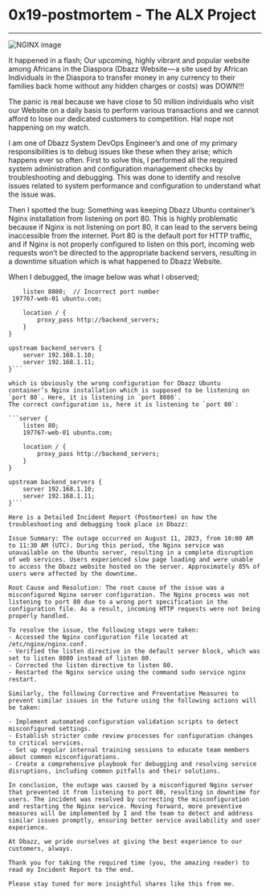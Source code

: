 # 0x19-postmortem - The ALX Project
--------------

![NGINX image](https://encrypted-tbn0.gstatic.com/images?q=tbn:ANd9GcSLP9iIfWr_njC9WzuVPJ1nHqDRbcmJVLfHQA&usqp=CAU)

It happened in a flash; Our upcoming, highly vibrant and popular website among Africans in the Diaspora (Dbazz Website — a site used by African Individuals in the Diaspora to transfer money in any currency to their families back home without any hidden charges or costs) was DOWN!!!

The panic is real because we have close to 50 million individuals who visit our Website on a daily basis to perform various transactions and we cannot afford to lose our dedicated customers to competition. Ha! nope not happening on my watch.

I am one of Dbazz System DevOps Engineer’s and one of my primary responsibilities is to debug issues like these when they arise; which happens ever so often. First to solve this, I performed all the required system administration and configuration management checks by troubleshooting and debugging. This was done to identify and resolve issues related to system performance and configuration to understand what the issue was.

Then I spotted the bug: Something was keeping Dbazz Ubuntu container’s Nginx installation from listening on port 80. This is highly problematic because if Nginx is not listening on port 80, it can lead to the servers being inaccessible from the internet. Port 80 is the default port for HTTP traffic, and if Nginx is not properly configured to listen on this port, incoming web requests won’t be directed to the appropriate backend servers, resulting in a downtime situation which is what happened to Dbazz Website.

When I debugged, the image below  was what I observed;

```server {
    listen 8080;  // Incorrect port number
 197767-web-01 ubuntu.com;

    location / {
        proxy_pass http://backend_servers;
    }
}

upstream backend_servers {
    server 192.168.1.10;
    server 192.168.1.11;
}```

which is obviously the wrong configuration for Dbazz Ubuntu container’s Nginx installation which is supposed to be listening on `port 80`. Here, it is listening in `port 8080`.
The correct configuration is, here it is listening to `port 80`:

```server {
    listen 80;
    197767-web-01 ubuntu.com;

    location / {
        proxy_pass http://backend_servers;
    }
}

upstream backend_servers {
    server 192.168.1.10;
    server 192.168.1.11;
}```

Here is a Detailed Incident Report (Postmortem) on how the troubleshooting and debugging took place in Dbazz:

Issue Summary: The outage occurred on August 11, 2023, from 10:00 AM to 11:30 AM (UTC). During this period, the Nginx service was unavailable on the Ubuntu server, resulting in a complete disruption of web services. Users experienced slow page loading and were unable to access the Dbazz website hosted on the server. Approximately 85% of users were affected by the downtime.

Root Cause and Resolution: The root cause of the issue was a misconfigured Nginx server configuration. The Nginx process was not listening to port 80 due to a wrong port specification in the configuration file. As a result, incoming HTTP requests were not being properly handled.

To resolve the issue, the following steps were taken:
- Accessed the Nginx configuration file located at /etc/nginx/nginx.conf.
- Verified the listen directive in the default server block, which was set to listen 8080 instead of listen 80.
- Corrected the listen directive to listen 80.
- Restarted the Nginx service using the command sudo service nginx restart.

Similarly, the following Corrective and Preventative Measures to prevent similar issues in the future using the following actions will be taken:

- Implement automated configuration validation scripts to detect misconfigured settings.
- Establish stricter code review processes for configuration changes to critical services.
- Set up regular internal training sessions to educate team members about common misconfigurations.
- Create a comprehensive playbook for debugging and resolving service disruptions, including common pitfalls and their solutions.

In conclusion, the outage was caused by a misconfigured Nginx server that prevented it from listening to port 80, resulting in downtime for users. The incident was resolved by correcting the misconfiguration and restarting the Nginx service. Moving forward, more preventive measures will be implemented by I and the team to detect and address similar issues promptly, ensuring better service availability and user experience.

At Dbazz, we pride ourselves at giving the best experience to our customers, always.

Thank you for taking the required time (you, the amazing reader) to read my Incident Report to the end.

Please stay tuned for more insightful shares like this from me.
